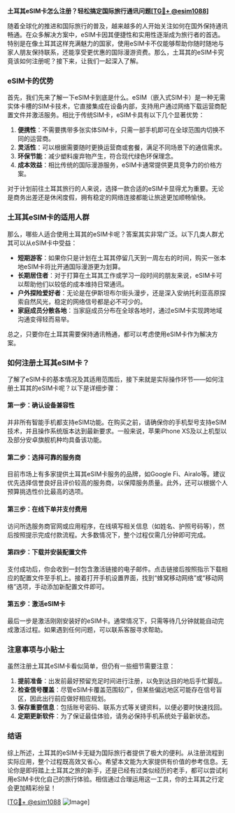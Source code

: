 **土耳其eSIM卡怎么注册？轻松搞定国际旅行通讯问题[[TG💪+ @esim1088](https://t.me/s/esim1088)]**

随着全球化的推进和国际旅行的普及，越来越多的人开始关注如何在国外保持通讯畅通。在众多解决方案中，eSIM卡因其便捷性和实用性逐渐成为旅行者的首选。特别是在像土耳其这样充满魅力的国家，使用eSIM卡不仅能够帮助你随时随地与家人朋友保持联系，还能享受更优惠的国际漫游资费。那么，土耳其的eSIM卡究竟该如何注册呢？接下来，让我们一起深入了解。

### eSIM卡的优势

首先，我们先来了解一下eSIM卡到底是什么。eSIM（嵌入式SIM卡）是一种无需实体卡槽的SIM卡技术，它直接集成在设备内部，支持用户通过网络下载运营商配置文件并激活服务。相比于传统SIM卡，eSIM卡具有以下几个显著优势：

1. **便携性**：不需要携带多张实体SIM卡，只需一部手机即可在全球范围内切换不同的运营商。
2. **灵活性**：可以根据需要随时更换运营商或套餐，满足不同场景下的通信需求。
3. **环保节能**：减少塑料废弃物产生，符合现代绿色环保理念。
4. **成本效益**：相比传统的国际漫游服务，eSIM卡通常提供更具竞争力的价格方案。

对于计划前往土耳其旅行的人来说，选择一款合适的eSIM卡显得尤为重要。无论是商务出差还是休闲度假，拥有稳定的网络连接都能让旅途更加顺畅愉快。

### 土耳其eSIM卡的适用人群

那么，哪些人适合使用土耳其的eSIM卡呢？答案其实非常广泛。以下几类人群尤其可以从eSIM卡中受益：

- **短期游客**：如果你只是计划在土耳其停留几天到一周左右的时间，购买一张本地eSIM卡将比开通国际漫游更为划算。
- **长期居住者**：对于打算在土耳其工作或学习一段时间的朋友来说，eSIM卡可以帮助他们以较低的成本维持日常通讯。
- **户外探险爱好者**：无论是在伊斯坦布尔街头漫步，还是深入安纳托利亚高原探索自然风光，稳定的网络信号都是必不可少的。
- **家庭成员分散各地**：当家庭成员分布在全球各地时，通过eSIM卡实现跨地域沟通变得轻而易举。

总之，只要你在土耳其需要保持通讯畅通，都可以考虑使用eSIM卡作为解决方案。

### 如何注册土耳其eSIM卡？

了解了eSIM卡的基本情况及其适用范围后，接下来就是实际操作环节——如何注册土耳其的eSIM卡呢？以下是详细步骤：

#### 第一步：确认设备兼容性
并非所有智能手机都支持eSIM功能。在购买之前，请确保你的手机型号支持eSIM技术，并且操作系统版本达到最新要求。一般来说，苹果iPhone XS及以上机型以及部分安卓旗舰机种均具备该功能。

#### 第二步：选择可靠的服务商
目前市场上有多家提供土耳其eSIM卡服务的品牌，如Google Fi、Airalo等。建议优先选择信誉良好且评价较高的服务商，以保障服务质量。此外，还可以根据个人预算挑选性价比最高的选项。

#### 第三步：在线下单并支付费用
访问所选服务商官网或应用程序，在线填写相关信息（如姓名、护照号码等），然后按照提示完成付款流程。大多数情况下，整个过程仅需几分钟即可完成。

#### 第四步：下载并安装配置文件
支付成功后，你会收到一封包含激活链接的电子邮件。点击链接后按照指示下载相应的配置文件至手机上。接着打开手机设置界面，找到“蜂窝移动网络”或“移动网络”选项，手动添加新配置文件即可。

#### 第五步：激活eSIM卡
最后一步是激活刚刚安装好的eSIM卡。通常情况下，只需等待几分钟就能自动完成激活过程。如果遇到任何问题，可以联系客服寻求帮助。

### 注意事项与小贴士

虽然注册土耳其eSIM卡看似简单，但仍有一些细节需要注意：

1. **提前准备**：出发前最好预留充足时间进行注册，以免到达目的地后手忙脚乱。
2. **检查信号覆盖**：尽管eSIM卡覆盖范围较广，但某些偏远地区可能存在信号盲区，因此出行前应做好相应规划。
3. **保存重要信息**：包括账号密码、联系方式等关键资料，以便必要时快速找回。
4. **定期更新软件**：为了保证最佳体验，请务必保持手机系统处于最新状态。

### 结语

综上所述，土耳其的eSIM卡无疑为国际旅行者提供了极大的便利。从注册流程到实际应用，整个过程既高效又省心。希望本文能为大家提供有价值的参考信息。无论你是即将踏上土耳其之旅的新手，还是已经有过类似经历的老手，都可以尝试利用eSIM卡优化自己的旅行体验。相信通过合理运用这一工具，你的土耳其之行定会更加精彩纷呈！

[[TG💪+ @esim1088](https://t.me/s/esim1088) ![Image](https://i.postimg.cc/4NQfJmqS/Snipaste-2025-05-13-00-14-12.png)]
